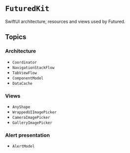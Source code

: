 # ``FuturedKit``

SwiftUI architecture, resources and views used by Futured.

## Topics

### Architecture

- ``Coordinator``
- ``NavigationStackFlow``
- ``TabViewFlow``
- ``ComponentModel``
- ``DataCache``

### Views

- ``AnyShape``
- ``WrappedUIImagePicker``
- ``CameraImagePicker``
- ``GalleryImagePicker``

### Alert presentation

- ``AlertModel``
